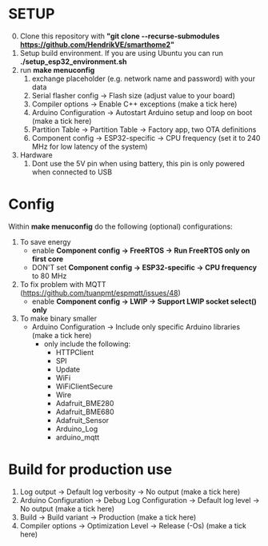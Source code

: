 # SETUP

0. Clone this repository with **"git clone --recurse-submodules https://github.com/HendrikVE/smarthome2"**
1. Setup build environment. If you are using Ubuntu you can run **./setup_esp32_environment.sh**
2. run **make menuconfig**
    1. exchange placeholder (e.g. network name and password) with your data
    2. Serial flasher config -> Flash size (adjust value to your board)
    3. Compiler options -> Enable C++ exceptions (make a tick here)
    4. Arduino Configuration -> Autostart Arduino setup and loop on boot (make a tick here)
    5. Partition Table -> Partition Table -> Factory app, two OTA definitions
    6. Component config -> ESP32-specific -> CPU frequency (set it to 240 MHz for low latency of the system)
3. Hardware
    1. Dont use the 5V pin when using battery, this pin is only powered when connected to USB

# Config
Within **make menuconfig** do the following (optional) configurations:
1. To save energy
    - enable **Component config -> FreeRTOS -> Run FreeRTOS only on first core**
    - DON'T set **Component config -> ESP32-specific -> CPU frequency** to 80 MHz
2. To fix problem with MQTT (https://github.com/tuanpmt/espmqtt/issues/48)
    - enable **Component config -> LWIP -> Support LWIP socket select() only**
3. To make binary smaller
    - Arduino Configuration -> Include only specific Arduino libraries (make a tick here)
        - only include the following:
            - HTTPClient
            - SPI
            - Update
            - WiFi
            - WiFiClientSecure
            - Wire
            - Adafruit_BME280
            - Adafruit_BME680
            - Adafruit_Sensor
            - Arduino_Log
            - arduino_mqtt

# Build for production use
1. Log output -> Default log verbosity -> No output (make a tick here)
2. Arduino Configuration -> Debug Log Configuration -> Default log level -> No output (make a tick here)
3. Build -> Build variant -> Production (make a tick here)
4. Compiler options -> Optimization Level -> Release (-Os) (make a tick here)
